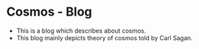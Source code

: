 # Cosmos - Blog
 - This is a blog which describes about cosmos.
 - This blog mainly depicts theory of cosmos told by Carl Sagan.

  
